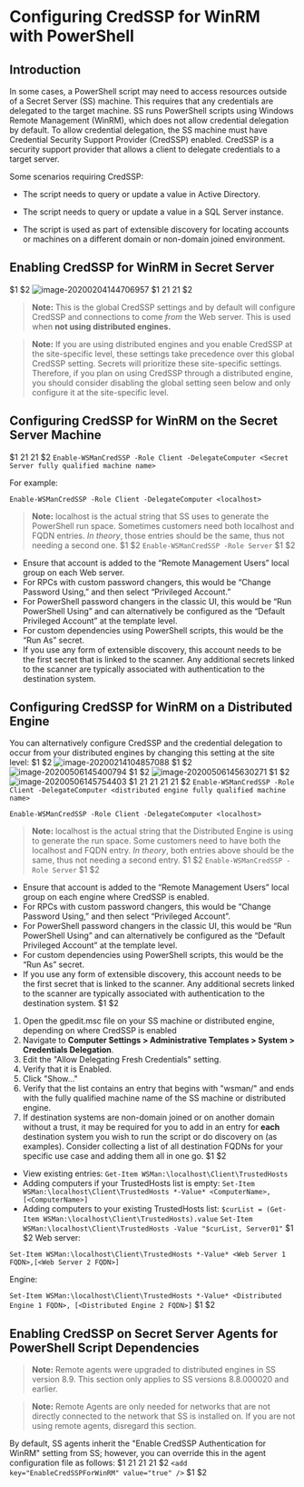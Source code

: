 [title]: # (Configuring CredSSP for WinRM with PowerShell)
[tags]: # (CredSSP, WinRM, PowerShell)
[priority]: #

# Configuring CredSSP for WinRM with PowerShell

## Introduction 

In some cases, a PowerShell script may need to access resources outside of a Secret Server (SS) machine. This requires that any credentials are delegated to the target machine. SS runs PowerShell scripts using Windows Remote Management (WinRM), which does not allow credential delegation by default. To allow credential delegation, the SS machine must have Credential Security Support Provider (CredSSP) enabled. CredSSP is a security support provider that allows a client to delegate credentials to a target server.

Some scenarios requiring CredSSP:

- The script needs to query or update a value in Active Directory.

- The script needs to query or update a value in a SQL Server instance.

- The script is used as part of extensible discovery for locating accounts or machines on a different domain or non-domain joined environment.

## Enabling CredSSP for WinRM in Secret Server
$1
$2
   ![image-20200204144706957](images/image-20200204144706957.png)
$1
$2$1
$2$1
$2
> **Note:** This is the global CredSSP settings and by default will configure CredSSP and connections to come *from* the Web server. This is used when **not using distributed engines.**

> **Note:** If you are using distributed engines and you enable CredSSP at the site-specific level, these settings take precedence over this global CredSSP setting. Secrets will prioritize these site-specific settings. Therefore, if you plan on using CredSSP through a distributed engine, you should consider disabling the global setting seen below and only configure it at the site-specific level.

## Configuring CredSSP for WinRM on the Secret Server Machine
$1
$2$1
$2$1
$2
   `Enable-WSManCredSSP -Role Client -DelegateComputer <Secret Server fully qualified machine name>`

   For example:

   `Enable-WSManCredSSP -Role Client -DelegateComputer <localhost>`

   > **Note:** localhost is the actual string that SS uses to generate the PowerShell run space. Sometimes customers need both localhost and FQDN entries. *In theory*, those entries should be the same, thus not needing a second one.
$1
$2
   `Enable-WSManCredSSP -Role Server`
$1
$2
   - Ensure that account is added to the “Remote Management Users” local group on each Web server.
   - For RPCs with custom password changers, this would be “Change Password Using,” and then select “Privileged Account.”
   - For PowerShell password changers in the classic UI, this would be “Run PowerShell Using” and can alternatively be configured as the “Default Privileged Account” at the template level.
   - For custom dependencies using PowerShell scripts, this would be the “Run As” secret.
   - If you use any form of extensible discovery, this account needs to be the first secret that is linked to the scanner. Any additional secrets linked to the scanner are typically associated with authentication to the destination system.

## Configuring CredSSP for WinRM on a Distributed Engine

You can alternatively configure CredSSP and the credential delegation to occur from your distributed engines by changing this setting at the site level:
$1
$2
   ![image-20200214104857088](images/image-20200214104857088.png)
$1
$2
   ![image-20200506145400794](images/image-20200506145400794.png)
$1
$2
   ![image-20200506145630271](images/image-20200506145630271.png)
$1
$2
   ![image-20200506145754403](images/image-20200506145754403.png)
$1
$2$1
$2$1
$2$1
$2$1
$2
   `Enable-WSManCredSSP -Role Client -DelegateComputer <distributed engine fully qualified machine name>`

   `Enable-WSManCredSSP -Role Client -DelegateComputer <localhost>`

   > **Note:** localhost is the actual string that the Distributed Engine is using to generate the run space. Some customers need to have both the localhost and FQDN entry. *In theory*, both entries above should be the same, thus not needing a second entry.
$1
$2
   `Enable-WSManCredSSP -Role Server`
$1
$2
   - Ensure that account is added to the “Remote Management Users” local group on each engine where CredSSP is enabled.
   - For RPCs with custom password changers, this would be “Change Password Using,” and then select “Privileged Account”. 
   - For PowerShell password changers in the classic UI, this would be “Run PowerShell Using” and can alternatively be configured as the “Default Privileged Account” at the template level.
   - For custom dependencies using PowerShell scripts, this would be the “Run As” secret.
   - If you use any form of extensible discovery, this account needs to be the first secret that is linked to the scanner. Any additional secrets linked to the scanner are typically associated with authentication to the destination system.
$1
$2
   1. Open the gpedit.msc file on your SS machine or distributed engine, depending on where CredSSP is enabled
   1. Navigate to **Computer Settings \> Administrative Templates \> System \> Credentials Delegation**.
   1. Edit the "Allow Delegating Fresh Credentials" setting.
   1. Verify that it is Enabled.
   1. Click "Show..."
   1. Verify that the list contains an entry that begins with "wsman/" and ends with the fully qualified machine name of the SS machine or distributed engine.
   1. If destination systems are non-domain joined or on another domain without a trust, it may be required for you to add in an entry for **each** destination system you wish to run the script or do discovery on (as examples). Consider collecting a list of all destination FQDNs for your specific use case and adding them all in one go.
$1
$2
   - View existing entries:
     `Get-Item WSMan:\localhost\Client\TrustedHosts`
   - Adding computers if your TrustedHosts list is empty:
     `Set-Item WSMan:\localhost\Client\TrustedHosts *-Value* <ComputerName>,[<ComputerName>]`
   - Adding computers to your existing TrustedHosts list:
     `$curList = (Get-Item WSMan:\localhost\Client\TrustedHosts).value`
     `Set-Item WSMan:\localhost\Client\TrustedHosts -Value "$curList, Server01"`
$1
$2
   Web server:

   `Set-Item WSMan:\localhost\Client\TrustedHosts *-Value* <Web Server 1 FQDN>,[<Web Server 2 FQDN>]`

   Engine:

   `Set-Item WSMan:\localhost\Client\TrustedHosts *-Value* <Distributed Engine 1 FQDN>, [<Distributed Engine 2 FQDN>]`
$1
$2
## Enabling CredSSP on Secret Server Agents for PowerShell Script Dependencies

> **Note:** Remote agents were upgraded to distributed engines in SS version 8.9. This section only applies to SS versions 8.8.000020 and earlier.

>**Note:** Remote Agents are only needed for networks that are not directly connected to
>the network that SS is installed on. If you are not using remote agents, disregard this section.

By default, SS agents inherit the "Enable CredSSP Authentication for WinRM" setting from SS; however, you can override this in the agent configuration file as follows:
$1
$2$1
$2$1
$2$1
$2
   `<add key="EnableCredSSPForWinRM" value="true" />`
$1
$2
 



 


